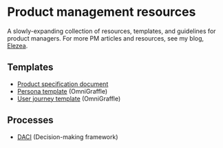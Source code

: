# Product management resources

A slowly-expanding collection of resources, templates, and guidelines for product managers. For more PM articles and resources, see my blog, [Elezea](https://elezea.com/blog/).

## Templates

* [Product specification document](templates/product-plan.md)
* [Persona template](templates/generic_persona_template.zip) (OmniGraffle)
* [User journey template](templates/generic_user_journey_template.zip) (OmniGraffle)

## Processes

* [DACI](processes/daci.md) (Decision-making framework)